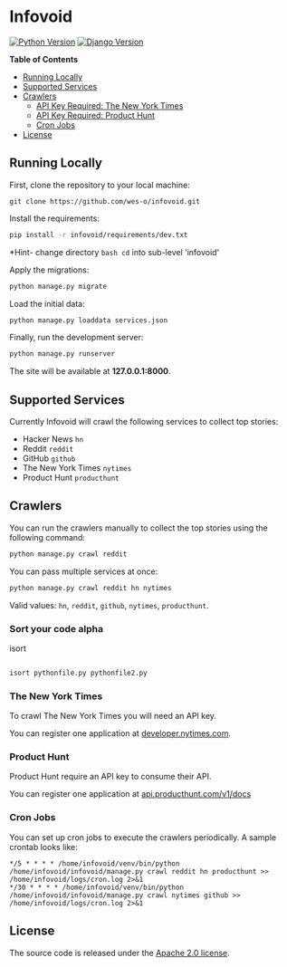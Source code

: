 # Infovoid

[![Python Version](https://img.shields.io/badge/python-3.6-brightgreen.svg)](https://python.org)
[![Django Version](https://img.shields.io/badge/django-2.1-brightgreen.svg)](https://djangoproject.com)

**Table of Contents**

* [Running Locally](#running-locally)
* [Supported Services](#supported-services)
* [Crawlers](#crawlers)
  * [API Key Required: The New York Times](#the-new-york-times)
  * [API Key Required: Product Hunt](#product-hunt)
  * [Cron Jobs](#cron-jobs)
* [License](#license)

## Running Locally

First, clone the repository to your local machine:

```
git clone https://github.com/wes-o/infovoid.git
```

Install the requirements:

```bash
pip install -r infovoid/requirements/dev.txt
```

*Hint- change directory ```bash cd```  into sub-level 'infovoid'

Apply the migrations:

```bash
python manage.py migrate
```

Load the initial data:

```bash
python manage.py loaddata services.json
```

Finally, run the development server:

```bash
python manage.py runserver
```

The site will be available at **127.0.0.1:8000**.

## Supported Services

Currently Infovoid will crawl the following services to collect top stories: 

* Hacker News `hn`
* Reddit `reddit`
* GitHub `github`
* The New York Times `nytimes`
* Product Hunt `producthunt`


## Crawlers

You can run the crawlers manually to collect the top stories using the following command:

```bash
python manage.py crawl reddit
```

You can pass multiple services at once:

```bash
python manage.py crawl reddit hn nytimes
```

Valid values: `hn`, `reddit`, `github`, `nytimes`, `producthunt`.

### Sort your code alpha 

isort

```bash

isort pythonfile.py pythonfile2.py 
```

### The New York Times

To crawl The New York Times you will need an API key.

You can register one application at [developer.nytimes.com](https://developer.nytimes.com).

### Product Hunt

Product Hunt require an API key to consume their API. 

You can register one application at [api.producthunt.com/v1/docs](https://api.producthunt.com/v1/docs)

### Cron Jobs

You can set up cron jobs to execute the crawlers periodically. A sample crontab looks like:

```
*/5 * * * * /home/infovoid/venv/bin/python /home/infovoid/infovoid/manage.py crawl reddit hn producthunt >> /home/infovoid/logs/cron.log 2>&1
*/30 * * * * /home/infovoid/venv/bin/python /home/infovoid/infovoid/manage.py crawl nytimes github >> /home/infovoid/logs/cron.log 2>&1
```

## License

The source code is released under the [Apache 2.0 license](https://github.com/wes-o/infovoid/infovoid/blob/master/LICENSE).
